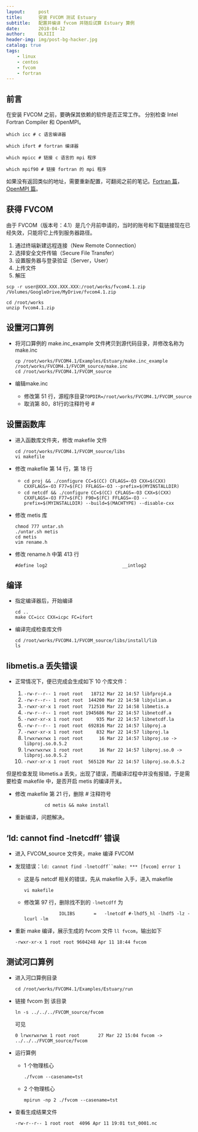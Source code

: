 ```yaml
---
layout:     post
title:      安装 FVCOM 测试 Estuary
subtitle:   配置并编译 fvcom 并随后试算 Estuary 算例
date:       2018-04-12
author:     DLXIII
header-img: img/post-bg-hacker.jpg
catalog: true
tags:
    - linux
    - centos
    - fvcom
    - fortran
---
```



## 前言


在安装 FVCOM 之前，要确保其依赖的软件是否正常工作。
分别检查 Intel Fortran Compiler 和 OpenMPI。

```shell
which icc # c 语言编译器
```

```shell
which ifort # fortran 编译器
```

```shell
which mpicc # 链接 c 语言的 mpi 程序
```

```shell
which mpif90 # 链接 fortran 的 mpi 程序
```

如果没有返回类似的地址，需要重新配置，可翻阅之前的笔记。[Fortran 篇](http://118.25.104.21/index.php/archives/1/ "Fortran 篇")，[OpenMPI 篇](http://118.25.104.21/index.php/archives/8/ "OpenMPI 篇")。

## 获得 FVCOM
由于 FVCOM（版本号：4.1）是几个月前申请的，当时的账号和下载链接现在已经失效，只能将它上传到服务器路径。

1. 通过终端新建远程连接（New Remote Connection）
2. 选择安全文件传输（Secure File Transfer）
3. 设置服务器与登录验证（Server，User）
4. 上传文件
5. 解压

```shell
scp -r user@XXX.XXX.XXX.XXX:/root/works/fvcom4.1.zip /Volumes/GoogleDrive/MyDrive/fvcom4.1.zip
```
```shell
cd /root/works
unzip fvcom4.1.zip
```
## 设置河口算例

* 将河口算例的 make.inc_example 文件拷贝到源代码目录，并修改名称为 make.inc

	```shell
	cp /root/works/FVCOM4.1/Examples/Estuary/make.inc_example /root/works/FVCOM4.1/FVCOM_source/make.inc
    cd /root/works/FVCOM4.1/FVCOM_source
	```
* 编辑make.inc
	* 修改第 51 行，源程序目录`TOPDIR=/root/works/FVCOM4.1/FVCOM_source`
	* 取消第 80，81行的注释符号 #

## 设置函数库

* 进入函数库文件夹，修改 makefile 文件

	```shell
	cd /root/works/FVCOM4.1/FVCOM_source/libs
	vi makefile
	```
* 修改 makefile 第 14 行，第 18 行
	* `cd proj && ./configure CC=$(CC) CFLAGS=-O3 CXX=$(CXX) CXXFLAGS=-O3 F77=$(FC) FFLAGS=-O3 --prefix=$(MYINSTALLDIR)`
	* `cd netcdf && ./configure CC=$(CC) CFLAGS=-O3 CXX=$(CXX) CXXFLAGS=-O3 F77=$(FC) F90=$(FC) FFLAGS=-O3 --prefix=$(MYINSTALLDIR) --build=$(MACHTYPE) --disable-cxx`

* 修改 metis 库

	```shell
	chmod 777 untar.sh
	./untar.sh metis
	cd metis
	vim rename.h
	```
* 修改 rename.h 中第 413 行

	`#define log2                            __intlog2`

## 编译

* 指定编译器后，开始编译

	```shell
	cd ..
    make CC=icc CXX=icpc FC=ifort
	```

* 编译完成检查库文件

	```shell
	cd /root/works/FVCOM4.1/FVCOM_source/libs/install/lib
	ls
	```

## libmetis.a 丢失错误

* 正常情况下，便已完成会生成如下 10 个库文件：

	1. `-rw-r--r-- 1 root root   18712 Mar 22 14:57 libfproj4.a`
	1. `-rw-r--r-- 1 root root  144200 Mar 22 14:58 libjulian.a`
	1. `-rwxr-xr-x 1 root root  712510 Mar 22 14:58 libmetis.a`
	1. `-rw-r--r-- 1 root root 1945686 Mar 22 14:57 libnetcdf.a`
	1. `-rwxr-xr-x 1 root root     935 Mar 22 14:57 libnetcdf.la`
	1. `-rw-r--r-- 1 root root  692816 Mar 22 14:57 libproj.a`
	1. `-rwxr-xr-x 1 root root     832 Mar 22 14:57 libproj.la`
	1. `lrwxrwxrwx 1 root root      16 Mar 22 14:57 libproj.so -> libproj.so.0.5.2`
	1. `lrwxrwxrwx 1 root root      16 Mar 22 14:57 libproj.so.0 -> libproj.so.0.5.2`
	1. `-rwxr-xr-x 1 root root  565120 Mar 22 14:57 libproj.so.0.5.2`

但是检查发现 libmetis.a 丢失，出现了错误，而编译过程中并没有报错，于是需要检查 makefile 中，是否开启 metis 的编译开关。

* 修改 makefile 第 21 行，删除 # 注释符号
	
   ```shell
              cd metis && make install
   ```

* 重新编译，问题解决。

##  ‘ld: cannot find -lnetcdff’ 错误
* 进入 FVCOM_source 文件夹，make 编译 FVCOM
* 发现错误：`ld: cannot find -lnetcdff``make: *** [fvcom] error 1`
	* 这是与 netcdf 相关的错误，先从 makefile 入手，进入 makefile

		```shell
		vi makefile
		```
	* 修改第 97 行，删除找不到的 `-lnetcdff` 为
	  
	  ```shell
	               IOLIBS       =   -lnetcdf #-lhdf5_hl -lhdf5 -lz -lcurl -lm
	  ```
* 重新 make 编译，展示生成的 fvcom 文件 `ll fvcom`，输出如下

	```shell
	-rwxr-xr-x 1 root root 9604248 Apr 11 18:44 fvcom
	```
## 测试河口算例

* 进入河口算例目录

	```shell
	cd /root/works/FVCOM4.1/Examples/Estuary/run
	```
* 链接 fvcom 到 该目录

	```shell
	ln -s ../../../FVCOM_source/fvcom
	```
	可见

	```shell
	0 lrwxrwxrwx 1 root root       27 Mar 22 15:04 fvcom -> ../../../FVCOM_source/fvcom
	```
* 运行算例

	* 1 个物理核心
	
		```shell
		./fvcom --casename=tst
		```
	* 2 个物理核心
	
		```shell
		mpirun -np 2 ./fvcom --casename=tst
		```
* 查看生成结果文件

	```shell
	-rw-r--r-- 1 root root  4096 Apr 11 19:01 tst_0001.nc
	```	
	